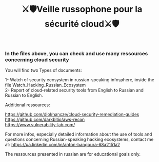 <br/>
<div align="center">
  
# ⚔️🛡️Veille russophone pour la sécurité cloud⚔️🛡️
  
</div>
<br/>

###  In the files above, you can check and use many ressources concerning cloud security


You will find two Types of documents:

1- Watch of security ecosystem in russian-speaking infosphere, inside the file Watch_Hacking_Russian_Ecosystem <br>
2- Report of cloud-related security tools from English to Russian and Russian to English. <br>



Additional ressources:

https://github.com/diokhancze/cloud-security-remediation-guides<br>
https://github.com/darkbitio/aws-recon<br>
https://www.vulnerability-lab.com/


For more infos, especially detailed information about the use of tools and questions concerning Russian-speaking hacking ecosystems, contact me at: https://ua.linkedin.com/in/anton-bangoura-68a2151a2

The ressources presented in russian are for educational goals only.
